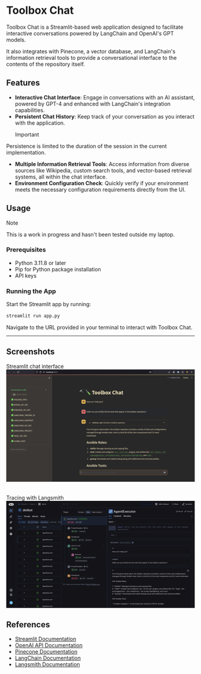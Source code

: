 # Toolbox Chat  

Toolbox Chat is a Streamlit-based web application designed to facilitate interactive conversations powered by LangChain and OpenAI's GPT models. 

It also integrates with Pinecone, a vector database, and LangChain's information retrieval tools to provide a conversational interface to the contents of the repository itself.

## Features

- **Interactive Chat Interface**: Engage in conversations with an AI assistant, powered by GPT-4 and enhanced with LangChain's integration capabilities.
- **Persistent Chat History**: Keep track of your conversation as you interact with the application. 
    >[!IMPORTANT]
Persistence is limited to the duration of the session in the current implementation.    
- **Multiple Information Retrieval Tools**: Access information from diverse sources like Wikipedia, custom search tools, and vector-based retrieval systems, all within the chat interface.
- **Environment Configuration Check**: Quickly verify if your environment meets the necessary configuration requirements directly from the UI.


## Usage

>[!NOTE] 
>This is a work in progress and hasn't been tested outside my laptop.

### Prerequisites

- Python 3.11.8 or later
- Pip for Python package installation
- API keys

### Running the App

Start the Streamlit app by running:

```bash
streamlit run app.py
```

Navigate to the URL provided in your terminal to interact with Toolbox Chat.

---

## Screenshots

Streamlit chat interface
<img src="../assets/toolchat.png">

<br/>
Tracing with Langsmith
<img src="../assets/langsmith.png">

## References

- [Streamlit Documentation](https://docs.streamlit.io/)
- [OpenAI API Documentation](https://platform.openai.com/docs/overview)
- [Pinecone Documentation](https://www.pinecone.io/docs/)
- [LangChain Documentation](https://python.langchain.com/docs/get_started/quickstart)
- [Langsmith Documentation](https://docs.smith.langchain.com/)